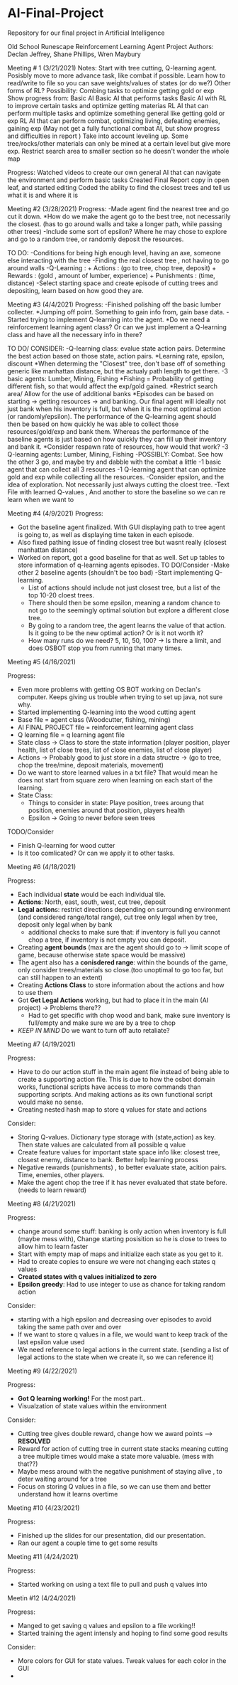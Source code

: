 # AI-Final-Project
Repository for our final project in Artificial Intelligence

Old School Runescape Reinforcement Learning Agent Project
Authors: Declan Jeffrey, Shane Phillips, Wren Maybury

Meeting # 1 (3/21/2021)
Notes:
  Start with tree cutting, Q-learning agent. 
  Posisbly move to more advance task, like combat if possible. 
  Learn how to read/write to file so you can save weights/values of states (or do we?)
  Other forms of RL? 
  Possibility: Combing tasks to optimize getting gold or exp
  Show progress from:
    Basic AI
    Basic AI that performs tasks
    Basic AI with RL to improve certain tasks and optimize getting materias
    RL AI that can perform multiple tasks and optimize something general like getting gold or exp
    RL AI that can perform combat, optimizing living, defeating enemies, gaining exp
    (May not get a fully functional combat AI, but show progress and difficulties in report )
  Take into account leveling up. Some tree/rocks/other materials can only be mined at a certain level but give more exp.
  Restrict search area to smaller section so he doesn't wonder the whole map

Progress:
  Watched videos to create our own general AI that can navigate the environment and perform basic tasks
  Created Final Report copy in open leaf, and started editing
  Coded the ability to find the closest trees and tell us what it is and where it is
  
  Meeting #2 (3/28/2021)
  Progress:
    -Made agent find the nearest tree and go cut it down. 
    *How do we make the agent go to the best tree, not necessarily the closest. (has to go around walls and take a longer path, while passing other trees)
    -Include some sort of epsilon? Where he may chose to explore and go to a random tree, or randomly deposit the resources. 
    
  TO DO:
    -Conditions for being high enough level, having an axe, someone else interacting with the tree
    -Finding the real closest tree , not having to go around walls 
    -Q-Learning : 
      + Actions : (go to tree, chop tree, deposit)
      + Rewards : (gold , amount of lumber, experience)
      + Punishments : (time, distance)
    -Select starting space and create episode of cutting trees and depositing, learn based on how good they are. 
  
  Meeting #3 (4/4/2021)
  Progress:
    -Finished polishing off the basic lumber collecter. 
      *Jumping off point. Something to gain info from, gain base data. 
    -Started trying to implement Q-learning into the agent.
      *Do we need a reinforcement learning agent class? Or can we just implement a Q-learning class and have all the necessary info in there?

  TO DO/ CONSIDER: 
    -Q-learning class: evalue state action pairs. Determine the best action based on those state, action pairs. 
      *Learning rate, epsilon, discount
      *When determing the "Closest" tree, don't base off of something generic like manhattan distance, but the actualy path length to get there.
    -3 basic agents: Lumber, Mining, Fishing
      *Fishing = Probability of getting different fish, so that would affect the exp/gold gained. 
      *Restrict search area/ Allow for the use of additional banks 
      *Episodes can be based on starting -> getting resources -> and banking. 
       Our final agent will ideally not just bank when his inventory is full,  but when it is the most optimal action (or randomly/epsilon). 
       The performance of the Q-learning agent should then be based on how quickly he was able to collect those resources/gold/exp and bank them. 
       Whereas the performance of the baseline agents is just based on how quickly they can fill up their inventory and bank it. 
      *Consider respawn rate of resources, how would that work? 
    -3 Q-learning agents: Lumber, Mining, Fishing
    -POSSIBLY: Combat. See how the other 3 go, and maybe try and dabble with the combat a little
    -1 basic agent that can collect all 3 resources
    -1 Q-learning agent that can optimize gold and exp while collecting all the resources. 
    -Consider epsilon, and the idea of exploration. Not necessarily just always cutting the cloest tree. 
    -Text File with learned Q-values , And another to store the baseline so we can re learn when we want to 
    
 Meeting #4 (4/9/2021)
 Progress:
  - Got the baseline agent finalized. With GUI displaying path to tree agent is going to, as well as displaying time taken in each episode. 
  - Also fixed pathing issue of finding closest tree but wasnt really (closest manhattan distance)
  - Worked on report, got a good baseline for that as well. Set up tables to store information of q-learning agents episodes. 
 TO DO/Consider
  -Make other 2 baseline agents (shouldn't be too bad)
  -Start implementing Q-learning. 
    + List of actions should include not just closest tree, but a list of the top 10-20 cloest trees. 
    + There should then be some epsilon, meaning a random chance to not go to the seemingly optimal solution but explore a different close tree. 
    + By going to a random tree, the agent learns the value of that action. Is it going to be the new optimal action? Or is it not worth it?
    + How many runs do we need? 5, 10, 50, 100? -> Is there a limit, and does OSBOT stop you from running that many times. 

Meeting #5 (4/16/2021)

Progress:
  + Even more problems with getting OS BOT working on Declan's computer. Keeps giving us trouble when trying to set up java, not sure why. 
  + Started implementing Q-learning into the wood cutting agent
  + Base file = agent class (Woodcutter, fishing, mining)
  + AI FINAL PROJECT file = reinforcement learning agent class 
  + Q learning file = q learning agent file
  + State class -> Class to store the state information (player position, player health, list of close trees, list of close enemies, list of close player)
  + Actions -> Probably good to just store in a data structre -> (go to tree, chop the tree/mine, deposit materials, movement)
  + Do we want to store learned values in a txt file? That would mean he does not start from square zero when learning on each start of the learning. 
  + State Class:
    - Things to consider in state: Playe position, trees aroung that position, enemies around that position, players health  
    - Epsilon -> Going to never before seen trees 
  
 TODO/Consider
  + Finish Q-learning for wood cutter
  + Is it too comlicated? Or can we apply it to other tasks. 
  
Meeting #6 (4/18/2021)

Progress:
  + Each individual **state** would be each individual tile. 
  + **Actions**: North, east, south, west, cut tree, deposit  
  + **Legal action**s: restrict directions depending on surrounding environment (and considered range/total range), cut tree only legal when by tree, deposit only legal when by bank 
    - additional checks to make sure that: if inventory is full you cannot chop a tree, if inventory is not empty you can deposit. 
  + Creating **agent bounds** (max are the agent should go to -> limit scope of game, because otherwise state space would be massive) 
  + The agent also has a **conisdered range**: within the bounds of the game, only consider trees/materials so close.(too unoptimal to go too far, but can still happen to an extent)
  + Creating **Actions Class** to store information about the actions and how to use them
  + Got **Get Legal Actions** working, but had to place it in the main (AI project) -> Problems there??
    - Had to get specific with chop wood and bank, make sure inventory is full/empty and make sure we are by a tree to chop
  + *KEEP IN MIND* Do we want to turn off auto retaliate?

Meeting #7 (4/19/2021)

Progress: 
  + Have to do our action stuff in the main agent file instead of being able to create a supporting action file. This is due to how the osbot domain works, functional scripts have access to more commands than supporting scripts. And making actions as its own functional script would make no sense. 
  + Creating nested hash map to store q values for state and actions 
 
Consider: 
  + Storing Q-values. Dictionary type storage with (state,action) as key. Then state values are calculated from all possible q value
  + Create feature values for important state space info like: closest tree, closest enemy, distance to bank. Better help learning process
  + Negative rewards (punishments) , to better evaluate state, acition pairs. Time, enemies, other players.
  + Make the agent chop the tree if it has never evaluated that state before. (needs to learn reward) 

Meeting #8 (4/21/2021)

Progress:
  + change around some stuff: banking is only action when inventory is full (maybe mess with), Change starting posisition so he is close to trees to allow him to learn faster
  + Start with empty map of maps and initialize each state as you get to it.
  + Had to create copies to ensure we were not changing each states q values
  + **Created states with q values initialized to zero**
  + **Epsilon greedy**: Had to use integer to use as chance for taking random action

Consider: 
  + starting with a high epsilon and decreasing over episodes to avoid taking the same path over and over 
  + If we want to store q values in a file, we would want to keep track of the last epsilon value used
  + We need reference to legal actions in the current state. (sending a list of legal actions to the state when we create it, so we can reference it)

Meeting #9 (4/22/2021)

Progress:
  + **Got Q learning working!** For the most part..
  + Visualzation of state values within the environment   

Consider:
  + Cutting tree gives double reward, change how we award points --> **RESOLVED**
  + Reward for action of cutting tree in current state stacks meaning cutting a tree multiple times would make a state more valuable. (mess with that??)
  + Maybe mess around with the negative punishment of staying alive , to deter waiting around for a tree
  + Focus on storing Q values in a file, so we can use them and better understand how it learns overtime

Meeting #10 (4/23/2021)

Progress:
  + Finished up the slides for our presentation, did our presentation.
  + Ran our agent a couple time to get some results

Meeting #11 (4/24/2021)

Progress:
  + Started working on using a text file to pull and push q values into 

Meetin #12 (4/24/2021)

Progress:
  + Manged to get saving q values and epsilon to a file working!!
  + Started training the agent intensly and hoping to find some good results
  
Consider:
  + More colors for GUI for state values. Tweak values for each color in the GUI
  + 
  
